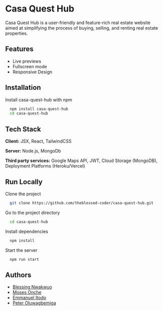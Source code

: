 
# Casa Quest Hub

Casa Quest Hub is a user-friendly and feature-rich real estate website aimed at simplifying the process of buying, selling, and renting real estate properties.


## Features

- Live previews
- Fullscreen mode
- Responsive Design


## Installation

Install casa-quest-hub with npm

```bash
  npm install casa-quest-hub
  cd casa-quest-hub
```
    
## Tech Stack

**Client:** JSX, React, TailwindCSS

**Server:** Node.js, MongoDb

**Third party services:**
Google Maps API,
JWT,
Cloud Storage (MongoDB),
Deployment Platforms (Heroku/Vercel)



## Run Locally

Clone the project

```bash
  git clone https://github.com/theblessed-coder/casa-quest-hub.git
```

Go to the project directory

```bash
  cd casa-quest-hub
```

Install dependencies

```bash
  npm install
```

Start the server

```bash
  npm run start
```


## Authors

- [Blessing Nwakwuo](https://www.github.com/theblessed-coder)
- [Moses Onche](https://www.github.com/Moses-Onche)
- [Emmanuel Itodo](https://www.github.com/itodoemmanuel)
- [Peter Oluwagbemiga](https://www.github.com/Pyro19)

